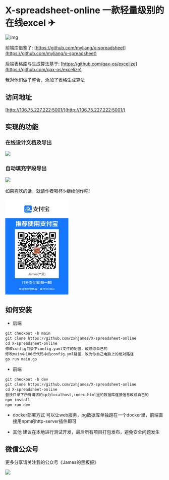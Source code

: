 # X-spreadsheet-online 一款轻量级别的在线excel ✈

![img]( https://img.shields.io/badge/X--spreadsheet--online-James-brightgreen)

前端库借鉴了:
[https://github.com/myliang/x-spreadsheet](https://github.com/myliang/x-spreadsheet)

后端表格库与生成算法基于: [https://github.com/qax-os/excelize](https://github.com/qax-os/excelize)

我对他们做了整合，添加了表格生成算法

## 访问地址

[http://106.75.227.222:5001/](http://106.75.227.222:5001/)
## 实现的功能
### 在线设计文档及导出

![](https://github.com/zxhjames/learn_resource/blob/gif/mygif/test3-min.gif?raw=true)
### 自动填充字段导出

![](https://github.com/zxhjames/learn_resource/blob/gif/mygif/test4-min.gif?raw=true)


如果喜欢的话，就请作者喝杯☕️继续创作吧!

<img src="https://raw.githubusercontent.com/zxhjames/ImageReposity/master/WechatIMG514.jpeg" width="200" height="300" alt="微信小程序"/><br/>


## 如何安装

* 后端
```shell
git checkout -b main
git clone https://github.com/zxhjames/X-spreadsheet-online
cd X-spreadsheet-online
修改config目录下config.yaml文件的配置，改成你自己的
修改main中100行代码中的config.yml路径，改为你自己电脑上的绝对路径
go run main.go
```

* 前端
```shell
git checkout -b dev
git clone https://github.com/zxhjames/X-spreadsheet-online
cd X-spreadsheet-online
替换目录下所有请求的ip为localhost,index.html里的数据库连接信息改成自己的
npm install
npm run dev
```

* docker部署方式
可以让web服务，pg数据库单独跑在一个docker里，前端直接用npm的http-server插件即可

* 其他
建议在本地进行测试开发，最后所有项目打包发布，避免安全问题发生

## 微信公众号
更多分享请关注我的公众号《James的黑板报》

![](https://github.com/zxhjames/learn_resource/blob/gongzhonghao/gongzhonghao.jpg?raw=true)

